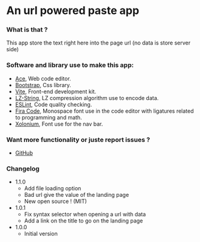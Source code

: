 # An url powered paste app

### What is that ?

This app store the text right here into the page url (no data is store server side)

### Software and library use to make this app:

+ [Ace](https://ace.c9.io), Web code editor.
+ [Bootstrap](https://getbootstrap.com), Css library.
+ [Vite](https://vitejs.dev), Front-end development kit.
+ [LZ-String](https://www.npmjs.com/package/lz-string), LZ compression algorithm use to encode data.
+ [ESLint](https://eslint.org), Code quality checking.
+ [Fira Code](https://github.com/tonsky/FiraCode), Monospace font use in the code editor with ligatures related to programming and math.
+ [Xolonium](https://fontlibrary.org/en/font/xolonium), Font use for the nav bar.

### Want more functionality or juste report issues ?

+ [GitHub](https://github.com/AlasDiablo/Paste)

### Changelog

+ 1.1.0
    + Add file loading option
    + Bad url give the value of the landing page
    + New open source ! (MIT)
+ 1.0.1
    + Fix syntax selector when opening a url with data
    + Add a link on the title to go on the landing page
+ 1.0.0
    + Initial version
